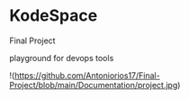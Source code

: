 # KodeSpace
Final Project

playground for devops tools

!(https://github.com/Antoniorios17/Final-Project/blob/main/Documentation/project.jpg)

